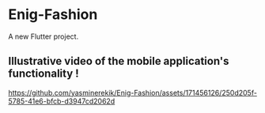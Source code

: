 # Enig-Fashion

A new Flutter project.

## Illustrative video of the mobile application's functionality !

https://github.com/yasminerekik/Enig-Fashion/assets/171456126/250d205f-5785-41e6-bfcb-d3947cd2062d
